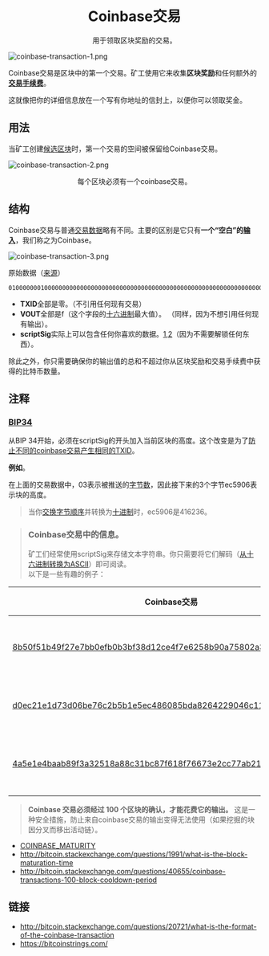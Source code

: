 # <center>Coinbase交易</center>
<center>用于领取区块奖励的交易。</center>

![coinbase-transaction-1.png](img/Coinbase%20Transaction-1-svg.png)

Coinbase交易是区块中的第一个交易。矿工使用它来收集**区块奖励**和任何额外的[**交易手续费**](../Fees/Fees.md)。

这就像把你的详细信息放在一个写有你地址的信封上，以便你可以领取奖金。

## 用法
当矿工创建[候选区块](../../Node/Candidate%20Block/Candidate%20Block.md)时，第一个交易的空间被保留给Coinbase交易。

![coinbase-transaction-2.png](img/Coinbase%20Transaction-2-svg.png)

<center>每个区块必须有一个coinbase交易。</center>

## 结构
Coinbase交易与普通[交易数据](../Transaction%20Data/Transaction%20Data.md)略有不同。主要的区别是它只有**一个“空白”的[输入](../Transaction%20Data/Input/input.md)**，我们称之为Coinbase。

![coinbase-transaction-3.png](img/Coinbase%20Transaction-3-svg.png)

原始数据（[来源](https://learnmeabitcoin.com/explorer/transaction/d0ec21e1d73d06be76c2b5b1e5ec486085bda8264229046c11b95f66f2eded83)）
```
01000000010000000000000000000000000000000000000000000000000000000000000000ffffffff4503ec59062f48616f4254432f53756e204368756e2059753a205a6875616e67205975616e2c2077696c6c20796f75206d61727279206d653f2f06fcc9cacc19c5f278560300ffffffff01529c6d98000000001976a914bfd3ebb5485b49a6cf1657824623ead693b5a45888ac00000000
```
* **TXID**全部是零。（不引用任何现有交易）
* **VOUT**全部是f（这个字段的[十六进制](../../Other/Hexadecimal/hexadecimal.md)最大值）。 （同样，因为不想引用任何现有输出）。
* **scriptSig**实际上可以包含任何你喜欢的数据。[1](#bip34),[2](#coinbase交易中的信息)（因为不需要解锁任何东西）。
  
除此之外，你只需要确保你的输出值的总和不超过你从区块奖励和交易手续费中获得的比特币数量。

## 注释
### [BIP34](https://github.com/bitcoin/bips/blob/master/bip-0034.mediawiki)
从BIP 34开始，必须在scriptSig的开头加入当前区块的高度。这个改变是为了[防止不同的coinbase交易产生相同的TXID](../TXID/TXID.md)。

**例如**。

在上面的交易数据中，03表示被推送的[字节数](https://en.bitcoin.it/wiki/Script#Constants)，因此接下来的3个字节ec5906表示块的高度。

>当你[交换字节顺序](https://learnmeabitcoin.com/tools/swapendian)并转换为[十进制](https://learnmeabitcoin.com/tools/hexdec)时，ec5906是416236。

>### **Coinbase交易中的信息。**
>矿工们经常使用scriptSig来存储文本字符串。你只需要将它们解码（[从十六进制转换为ASCII](https://learnmeabitcoin.com/tools/hex2ascii)）即可阅读。  
以下是一些有趣的例子：

|Coinbase交易|scriptSig（解码后）|注释|
|---|---|---|
|[8b50f51b49f27e7bb0efb0b3bf38d12ce4f7e6258b90a75802a394cb585c879d](https://learnmeabitcoin.com/explorer/transaction/8b50f51b49f27e7bb0efb0b3bf38d12ce4f7e6258b90a75802a394cb585c879d)|BitFury/BIP100/|矿工通常会包括他们所在的矿池的名称。|
|[d0ec21e1d73d06be76c2b5b1e5ec486085bda8264229046c11b95f66f2eded83](https://learnmeabitcoin.com/explorer/transaction/d0ec21e1d73d06be76c2b5b1e5ec486085bda8264229046c11b95f66f2eded83)|/HaoBTC/Sun Chun Yu: Zhuang Yuan, will you marry me?/|你可以把任何文本字符串放进去。|
|[4a5e1e4baab89f3a32518a88c31bc87f618f76673e2cc77ab2127b7afdeda33b](https://learnmeabitcoin.com/explorer/transaction/4a5e1e4baab89f3a32518a88c31bc87f618f76673e2cc77ab2127b7afdeda33b)|The Times 03/Jan/2009 Chancellor on brink of second bailout for banks|这是由中本聪挖掘的第一个Coinbase交易。|

>**Coinbase 交易必须经过 100 个区块的确认，才能花费它的输出。**
这是一种安全措施，防止来自coinbase交易的输出变得无法使用（如果挖掘的块因分叉而移出活动链）。
* [COINBASE_MATURITY](https://github.com/bitcoin/bitcoin/search?q=COINBASE_MATURITY)
* http://bitcoin.stackexchange.com/questions/1991/what-is-the-block-maturation-time
* http://bitcoin.stackexchange.com/questions/40655/coinbase-transactions-100-block-cooldown-period

## 链接
* http://bitcoin.stackexchange.com/questions/20721/what-is-the-format-of-the-coinbase-transaction
* https://bitcoinstrings.com/